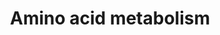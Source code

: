 ---
annotations:
- type: Pathway Ontology
  value: amino acid metabolic pathway
- type: Pathway Ontology
  value: amino acid metabolic pathway
- type: Pathway Ontology
  value: amino acid metabolic pathway
- type: Pathway Ontology
  value: amino acid metabolic pathway
authors:
- MartijnVanIersel
- MaintBot
- Mkutmon
- Egonw
- Eweitz
description: A complete overview of the metabolism of all 20 amino acids
last-edited: 2021-05-14
organisms:
- Mus musculus
redirect_from:
- /index.php/Pathway:WP662
- /instance/WP662
schema-jsonld:
- '@context': https://schema.org/
  '@id': https://wikipathways.github.io/pathways/WP662.html
  '@type': Dataset
  creator:
    '@type': Organization
    name: WikiPathways
  description: A complete overview of the metabolism of all 20 amino acids
  keywords:
  - Creatine P
  - G6Pase
  - Acaa1
  - Sds
  - Pyruvate
  - Malate
  - Acetyl-CoA
  - Tiglyl-CoA
  - Wars
  - Glud
  - Hmgcl
  - Propionyl-CoA
  - Imidazole acetaldehyde
  - Glutamine
  - Met-tRNA
  - 2-oxo-glutarate
  - Histamine
  - Gpt
  - Red. Glutathione
  - R-S-glutathione
  - Got2
  - Trp-tRNA
  - Glucose
  - Guanidinoacetate P
  - Gls
  - Iars
  - Methyl-OH-butyryl-CoA
  - Adh7
  - Ogdh
  - Hnmt
  - Bhmt
  - Hibch
  - Acas2l
  - P4ha2
  - Sms
  - Glutamate
  - Vars2
  - Arginino-succinate
  - Pycs
  - Pdhx
  - Methylcrotonyl-CoA
  - Oat
  - glutamyl-P
  - Alanine
  - Dihydro-orotate
  - His-tRNA
  - Tph1
  - pyrroline carboxylate
  - Ehhadh
  - Ox. glutathione
  - Srm
  - Serotonin
  - oxo-isocaproate
  - Aldh1a1
  - Leu-tRNA
  - Isovaleryl-CoA
  - Arginine
  - methylmalonyl-CoA
  - Methylglutaconyl-CoA
  - glutamate semialdehyde
  - Otc
  - CPS
  - Pcx
  - OH-isovaleryl-CoA
  - Tyr-tRNA
  - Hmgcs2
  - Gsr
  - Hal
  - Aco2
  - Eprs
  - Glns
  - Got1
  - Acly
  - HCO3
  - Bcat1
  - Fh1
  - methylhistamine
  - Phenylalanine
  - Ala-tRNA
  - Tyrosine
  - Pdha1 ina
  - Lars2
  - B-OH-butyrate
  - Acadm
  - Fah
  - Idh1
  - Spermine
  - Cth
  - Homocysteine
  - NADP
  - Mut
  - Asl
  - Methylacetoacetyl-CoA
  - isocitrate
  - Arg-tRNA
  - Pnmt
  - Methionine
  - Adh5
  - Ass1
  - Mdh1
  - Suclg1
  - Succinate
  - Auh
  - Ethanol
  - Pdk4
  - Prodh
  - Gclc
  - Aoc3
  - Guanidinoacetate
  - 5-OH-Trp
  - Arg2
  - Sdhd
  - Indoleacetaldehyde
  - Pkm2
  - Adh4
  - phtRNAs
  - Aldh7a1
  - methacrylyl-CoA
  - Urea
  - hydroxy-proline
  - methylmalonate semialdehyde
  - Ldh1
  - Cystathionine
  - Lactate
  - Norepinephrine
  - Methylbutyryl-CoA
  - Pck1
  - Citrulline
  - Proline
  - Melanin
  - mercaptopyruvate
  - Ddc
  - Cs
  - Cad
  - Glu-tRNA
  - Oxaloacetate
  - Leucine
  - oxo-isovalerate
  - Threonine
  - OH-indoleacetate
  - Aspartate
  - Phe-tRNA
  - Ile-tRNA
  - Asns
  - pdhp
  - Succinyl-CoA
  - Serine
  - Dbh
  - Rars
  - Glycine
  - Tryptophan
  - OH-isobutyryl-CoA
  - Gst
  - Pycr1
  - OH-methylglutaryl-CoA
  - Dopamine
  - Pdha1
  - homogentisate
  - Ornithine
  - Carbamoyl-aspartate
  - glutamyl-cysteine
  - Odc
  - Fumarate
  - Dlst
  - Gss
  - Aconitate
  - Spermidine
  - Arg1
  - Gftcd
  - Hdc
  - Epinephrine
  - valine
  - Asparagine
  - Tat
  - OH-isobutyrate
  - glycolysis & gluconeogenesis
  - Maoa
  - Sdha
  - Cbs
  - Mdh2
  - Mpst
  - Putrescine
  - Mars2
  - Tryptamine
  - Hadhsc
  - Oxobutyrate
  - P-enolpyruvate
  - Dld
  - Hibadh
  - Thyroxine
  - oxo-methyl-valerate
  - Fatty acid metabolism
  - Th
  - Indoleacetate
  - Tpo
  - Mccc1
  - Citrate
  - carbamoyl-P
  - isobutyryl-CoA
  - Val-tRNA
  - Isoleucine
  - N-Formylkynurenine
  - Adh1
  - Cysteine
  - Histidine
  - Tdo2
  license: CC0
  name: Amino acid metabolism
seo: CreativeWork
title: Amino acid metabolism
wpid: WP662
---